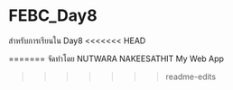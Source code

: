 # FEBC_Day8
สำหรับการเรียนใน Day8
<<<<<<< HEAD

=======
จัดทำโดย NUTWARA NAKEESATHIT
My Web App
>>>>>>> readme-edits
